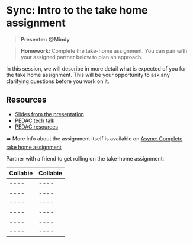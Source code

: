 # Sync: Intro to the take home assignment

> **Presenter: @Mindy**

> **Homework:** Complete the take-home assignment. You can pair with your assigned partner below to plan an approach.

In this session, we will describe in more detail what is expected of you for the take home assignment. This will be your opportunity to ask any clarifying questions before you work on it.

## Resources

- [Slides from the presentation](https://docs.google.com/presentation/d/1msMpJgBn6WAi3vT2Tcf_h5mkueTjXBgR0BLfWwvwfwY/edit?usp=sharing)
- [PEDAC tech talk](https://youtu.be/1_dWepaAg50)
- [PEDAC resources](https://github.com/mindyzwan/PEDAC-workshop)

➡️ More info about the assignment itself is available on [Async: Complete take home assignment](https://www.notion.so/Async-Complete-take-home-assignment-5b1ec5e3a0764a0b8a0d35a81e1d248e)

Partner with a friend to get rolling on the take-home assignment: 

| Collabie | Collabie |
| ---- | ---- |
| ---- | ---- |
| ---- | ---- |
| ---- | ---- |
| ---- | ---- |
| ---- | ---- |
| ---- | ---- |
